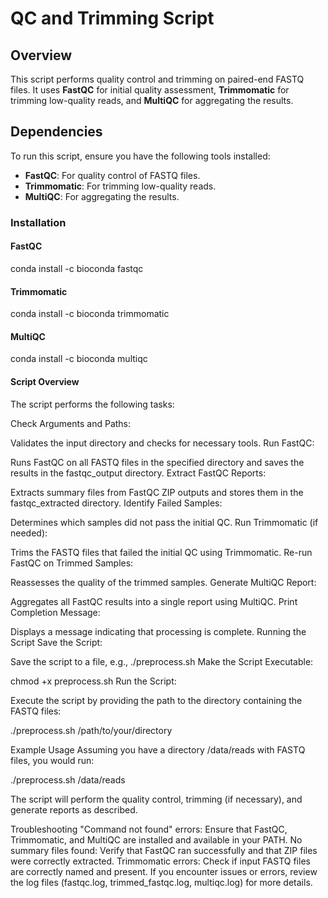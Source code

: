 # QC and Trimming Script

## Overview

This script performs quality control and trimming on paired-end FASTQ files. It uses **FastQC** for initial quality assessment, **Trimmomatic** for trimming low-quality reads, and **MultiQC** for aggregating the results.

## Dependencies

To run this script, ensure you have the following tools installed:

- **FastQC**: For quality control of FASTQ files.
- **Trimmomatic**: For trimming low-quality reads.
- **MultiQC**: For aggregating the results.

### Installation

#### FastQC
conda install -c bioconda fastqc

#### Trimmomatic
conda install -c bioconda trimmomatic

#### MultiQC
conda install -c bioconda multiqc

#### Script Overview
The script performs the following tasks:

Check Arguments and Paths:

Validates the input directory and checks for necessary tools.
Run FastQC:

Runs FastQC on all FASTQ files in the specified directory and saves the results in the fastqc_output directory.
Extract FastQC Reports:

Extracts summary files from FastQC ZIP outputs and stores them in the fastqc_extracted directory.
Identify Failed Samples:

Determines which samples did not pass the initial QC.
Run Trimmomatic (if needed):

Trims the FASTQ files that failed the initial QC using Trimmomatic.
Re-run FastQC on Trimmed Samples:

Reassesses the quality of the trimmed samples.
Generate MultiQC Report:

Aggregates all FastQC results into a single report using MultiQC.
Print Completion Message:

Displays a message indicating that processing is complete.
Running the Script
Save the Script:

Save the script to a file, e.g., ./preprocess.sh
Make the Script Executable:

chmod +x preprocess.sh
Run the Script:

Execute the script by providing the path to the directory containing the FASTQ files:

./preprocess.sh /path/to/your/directory

Example Usage
Assuming you have a directory /data/reads with FASTQ files, you would run:

./preprocess.sh /data/reads

The script will perform the quality control, trimming (if necessary), and generate reports as described.

Troubleshooting
"Command not found" errors: Ensure that FastQC, Trimmomatic, and MultiQC are installed and available in your PATH.
No summary files found: Verify that FastQC ran successfully and that ZIP files were correctly extracted.
Trimmomatic errors: Check if input FASTQ files are correctly named and present.
If you encounter issues or errors, review the log files (fastqc.log, trimmed_fastqc.log, multiqc.log) for more details.
